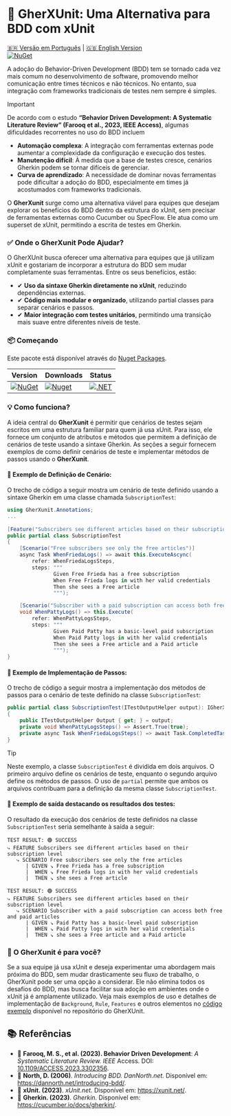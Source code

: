 # 🚀 GherXUnit: Uma Alternativa para BDD com xUnit
[🇧🇷 Versão em Português](README_PTBR.md) | [🇬🇧 English Version](README.md)  
[![NuGet](https://img.shields.io/nuget/v/GherXunit.svg)](https://www.nuget.org/packages/GherXunit)

A adoção do Behavior-Driven Development (BDD) tem se tornado cada vez mais comum no desenvolvimento de software, promovendo melhor comunicação entre times técnicos e não técnicos. No entanto, sua integração com frameworks tradicionais de testes nem sempre é simples.

> [!IMPORTANT]  
> De acordo com o estudo **“Behavior Driven Development: A Systematic Literature Review” (Farooq et al., 2023, IEEE Access)**, algumas dificuldades recorrentes no uso do BDD incluem
> - **Automação complexa**: A integração com ferramentas externas pode aumentar a complexidade da configuração e execução dos testes.
> - **Manutenção difícil**: À medida que a base de testes cresce, cenários Gherkin podem se tornar difíceis de gerenciar.
> - **Curva de aprendizado**: A necessidade de dominar novas ferramentas pode dificultar a adoção do BDD, especialmente em times já acostumados com frameworks tradicionais.

O **GherXunit** surge como uma alternativa viável para equipes que desejam explorar os benefícios do BDD dentro da estrutura do xUnit, sem precisar de ferramentas externas como Cucumber ou SpecFlow. Ele atua como um superset de xUnit, permitindo a escrita de testes em Gherkin.

### ✅ Onde o GherXunit Pode Ajudar?

O GherXUnit busca oferecer uma alternativa para equipes que já utilizam xUnit e gostariam de incorporar a estrutura do BDD sem mudar completamente suas ferramentas. Entre os seus benefícios, estão:

- ✔ **Uso da sintaxe Gherkin diretamente no xUnit**, reduzindo dependências externas.
- ✔ **Código mais modular e organizado**, utilizando partial classes para separar cenários e passos.
- ✔ **Maior integração com testes unitários**, permitindo uma transição mais suave entre diferentes níveis de teste.

### 📦 Começando

Este pacote está disponível através do [Nuget Packages](https://www.nuget.org/packages/GherXunit/).

| Version                                                                                        | Downloads | Status |  
|------------------------------------------------------------------------------------------------| ----- |----- |
| [![NuGet](https://img.shields.io/nuget/v/GherXunit.svg)](https://www.nuget.org/packages/GherXunit) | [![Nuget](https://img.shields.io/nuget/dt/GherXunit.svg)](https://www.nuget.org/packages/GherXunit) | [![.NET](https://github.com/emergingcode/gherxunit/actions/workflows/dotnet.yml/badge.svg)](https://github.com/emergingcode/gherxunit/actions/workflows/dotnet.yml) |


### 💡 Como funciona?

A ideia central do **GherXunit** é permitir que cenários de testes sejam escritos em uma estrutura familiar para quem já usa xUnit.
Para isso, ele fornece um conjunto de atributos e métodos que permitem a definição de cenários de teste usando a sintaxe Gherkin.
As seções a seguir fornecem exemplos de como definir cenários de teste e implementar métodos de passos usando o **GherXunit**.

####  📌 Exemplo de Definição de Cenário:
O trecho de código a seguir mostra um cenário de teste definido usando a sintaxe Gherkin em uma classe chamada `SubscriptionTest`:

```csharp
using GherXunit.Annotations;
...
    
[Feature("Subscribers see different articles based on their subscription level")]
public partial class SubscriptionTest
{
    [Scenario("Free subscribers see only the free articles")]
    async Task WhenFriedaLogs() => await this.ExecuteAscync(
        refer: WhenFriedaLogsSteps,
        steps: """
               Given Free Frieda has a free subscription
               When Free Frieda logs in with her valid credentials
               Then she sees a Free article
               """);

    [Scenario("Subscriber with a paid subscription can access both free and paid articles")]
    void WhenPattyLogs() => this.Execute(
        refer: WhenPattyLogsSteps,
        steps: """
               Given Paid Patty has a basic-level paid subscription
               When Paid Patty logs in with her valid credentials
               Then she sees a Free article and a Paid article
               """);
}
```

#### 📌 Exemplo de Implementação de Passos:
O trecho de código a seguir mostra a implementação dos métodos de passos para o cenário de teste definido na classe `SubscriptionTest`:

```csharp
public partial class SubscriptionTest(ITestOutputHelper output): IGherXunit
{
    public ITestOutputHelper Output { get; } = output;
    private void WhenPattyLogsSteps() => Assert.True(true);
    private async Task WhenFriedaLogsSteps() => await Task.CompletedTask;
}
```

> [!TIP]  
> Neste exemplo, a classe `SubscriptionTest` é dividida em dois arquivos. O primeiro arquivo define os cenários de teste, enquanto o segundo arquivo define os métodos de passos. O uso de `partial` permite que ambos os arquivos contribuam para a definição da mesma classe `SubscriptionTest`.

#### 📌 Exemplo de saída destacando os resultados dos testes:
O resultado da execução dos cenários de teste definidos na classe `SubscriptionTest` seria semelhante à saída a seguir:

```shell
TEST RESULT: 🟢 SUCCESS
⤷ FEATURE Subscribers see different articles based on their subscription level
   ⤷ SCENARIO Free subscribers see only the free articles
      | GIVEN ↘ Free Frieda has a free subscription
      |  WHEN ↘ Free Frieda logs in with her valid credentials
      |  THEN ↘ she sees a Free article

TEST RESULT: 🟢 SUCCESS
⤷ FEATURE Subscribers see different articles based on their subscription level
   ⤷ SCENARIO Subscriber with a paid subscription can access both free and paid articles
      | GIVEN ↘ Paid Patty has a basic-level paid subscription
      |  WHEN ↘ Paid Patty logs in with her valid credentials
      |  THEN ↘ she sees a Free article and a Paid article
```

### 🔎 O GherXunit é para você?

Se a sua equipe já usa xUnit e deseja experimentar uma abordagem mais próxima do BDD, sem mudar drasticamente seu fluxo de trabalho, o GherXunit pode ser uma opção a considerar. Ele não elimina todos os desafios do BDD, mas busca facilitar sua adoção em ambientes onde o xUnit já é amplamente utilizado.
Veja mais exemplos de uso e detalhes de implementação de `Background`, `Rule`, `Features` e outros elementos
no [código exemplo](/src/sample/BddSample/Samples) disponível no repositório do GherXUnit.


## 📚 Referências

- 📖 **Farooq, M. S., et al. (2023). Behavior Driven Development**: _A Systematic Literature Review. IEEE_ Access. DOI: [10.1109/ACCESS.2023.3302356](https://doi.org/10.1109/ACCESS.2023.3302356).
- 📖 **North, D. (2006)**. _Introducing BDD. DanNorth.net._ Disponível em: https://dannorth.net/introducing-bdd/.
- 📖 **xUnit. (2023)**. _xUnit.net._ Disponível em: https://xunit.net/.
- 📖 **Gherkin. (2023)**. _Gherkin._ Disponível em: https://cucumber.io/docs/gherkin/.


